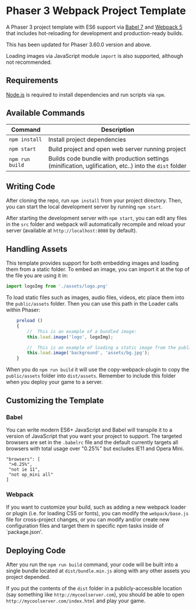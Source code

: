 # Phaser 3 Webpack Project Template

A Phaser 3 project template with ES6 support via [Babel 7](https://babeljs.io/) and [Webpack 5](https://webpack.js.org/) that includes hot-reloading for development and production-ready builds.

This has been updated for Phaser 3.60.0 version and above.

Loading images via JavaScript module `import` is also supported, although not recommended.

## Requirements

[Node.js](https://nodejs.org) is required to install dependencies and run scripts via `npm`.

## Available Commands

| Command | Description |
|---------|-------------|
| `npm install` | Install project dependencies |
| `npm start` | Build project and open web server running project |
| `npm run build` | Builds code bundle with production settings (minification, uglification, etc..) into the `dist` folder |

## Writing Code

After cloning the repo, run `npm install` from your project directory. Then, you can start the local development server by running `npm start`.

After starting the development server with `npm start`, you can edit any files in the `src` folder and webpack will automatically recompile and reload your server (available at `http://localhost:8080` by default).

## Handling Assets

This template provides support for both embedding images and loading them from a static folder. To embed an image, you can import it at the top of the file you are using it in:

```js
import logoImg from './assets/logo.png'
```

To load static files such as images, audio files, videos, etc place them into the `public/assets` folder. Then you can use this path in the Loader calls within Phaser:

```js
    preload ()
    {
        //  This is an example of a bundled image:
        this.load.image('logo', logoImg);

        //  This is an example of loading a static image from the public folder:
        this.load.image('background', 'assets/bg.jpg');
    }
```

When you do `npm run build` it will use the copy-webpack-plugin to copy the `public/assets` folder into `dist/assets`. Remember to include this folder when you deploy your game to a server.

## Customizing the Template

### Babel

You can write modern ES6+ JavaScript and Babel will transpile it to a version of JavaScript that you want your project to support. The targeted browsers are set in the `.babelrc` file and the default currently targets all browsers with total usage over "0.25%" but excludes IE11 and Opera Mini.

 ```
"browsers": [
  ">0.25%",
  "not ie 11",
  "not op_mini all"
]
 ```

### Webpack

If you want to customize your build, such as adding a new webpack loader or plugin (i.e. for loading CSS or fonts), you can modify the `webpack/base.js` file for cross-project changes, or you can modify and/or create new configuration files and target them in specific npm tasks inside of `package.json'.

## Deploying Code

After you run the `npm run build` command, your code will be built into a single bundle located at `dist/bundle.min.js` along with any other assets you project depended. 

If you put the contents of the `dist` folder in a publicly-accessible location (say something like `http://mycoolserver.com`), you should be able to open `http://mycoolserver.com/index.html` and play your game.
